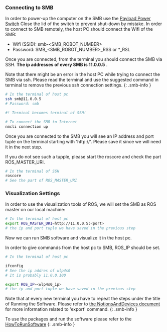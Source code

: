 ### Connecting to SMB 

In order to power-up the computer on the SMB use the [Payload Power Switch](images/SMB_Backpanel.png) Close the lid of the switch to prevent shut-down by mistake.
In order to connect to SMB remotely, the host PC should connect the Wifi of the SMB: 
  * Wifi (SSID): smb-<SMB_ROBOT_NUMBER>
  * Password: SMB_<SMB_ROBOT_NUMBER>_RSS or *_RSL

Once you are connected, from the terminal you should connect the SMB via SSH. **The ip addresses of every SMB is 11.0.0.5** .

Note that there might be an error in the host PC while trying to connect the SMB via ssh. Please read the terminal and use the suggested command in terminal to remove the previous ssh connection settings. 
{: .smb-info }

```bash
# In the terminal of host pc
ssh smb@11.0.0.5
# Password: smb

#! Terminal becomes terminal of SSH! 

# To connect the SMB to Internet 
nmcli connection up
```
Once you are connected to the SMB you will see an IP address and port tuple on the terminal starting with 'http://'. Please save it since we will need it in the next step. 

If you do not see such a tupple, please start the roscore and check the part ROS_MASTER_URI.

```bash
# In the terminal of SSH
roscore
# See the part of ROS_MASTER_URI
```


### Visualization Settings

In order to use the visualization tools of ROS, we will set the SMB as ROS master on our local machine:

```bash
# In the terminal of host pc
export ROS_MASTER_URI=http://11.0.0.5:<port>
# the ip and port tuple we have saved in the previous step  
```

Now we can run SMB software and visualize it in the host pc. 

In order to give commands from the host pc to SMB, ROS_IP should be set. 

```bash
# In the terminal of host pc

ifconfig
# See the ip addres of wlp4s0
# It is probably 11.0.0.100

export ROS_IP=<wlp4s0_ip>
# the ip and port tuple we have saved in the previous step  
```

Note that at every new terminal you have to repeat the steps under the title of Running the Software. Please refer to [the NotionsAndDevices document](NotionsAndDevices.md) for more information related to 'export' command.
{: .smb-info }

To use the packages and run the software please refer to the [HowToRunSoftware](core-software/HowToRunSoftware.md)
{: .smb-info }

